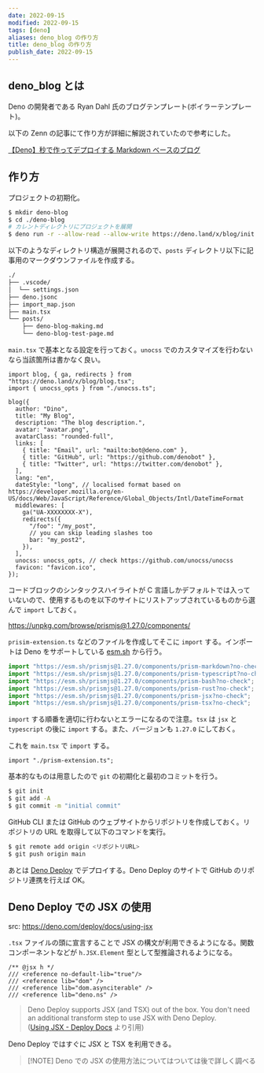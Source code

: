 ```yaml
---
date: 2022-09-15
modified: 2022-09-15
tags: [deno]
aliases: deno_blog の作り方
title: deno_blog の作り方
publish_date: 2022-09-15
---
```


## deno_blog とは

Deno の開発者である Ryan Dahl 氏のブログテンプレート(ボイラーテンプレート)。

以下の Zenn の記事にて作り方が詳細に解説されていたので参考にした。

[【Deno】秒で作ってデプロイする Markdown ベースのブログ](https://zenn.dev/k41531/articles/9897a0f8fce1b3)

## 作り方

プロジェクトの初期化。

```sh
$ mkdir deno-blog
$ cd ./deno-blog
# カレントディレクトリにプロジェクトを展開
$ deno run -r --allow-read --allow-write https://deno.land/x/blog/init.ts .
```

以下のようなディレクトリ構造が展開されるので、`posts` ディレクトリ以下に記事用のマークダウンファイルを作成する。

```sh
./
├── .vscode/
│  └── settings.json
├── deno.jsonc
├── import_map.json
├── main.tsx
└── posts/
    ├── deno-blog-making.md
    └── deno-blog-test-page.md
```

`main.tsx` で基本となる設定を行っておく。`unocss` でのカスタマイズを行わないなら当該箇所は書かなく良い。

```tsx
import blog, { ga, redirects } from "https://deno.land/x/blog/blog.tsx";
import { unocss_opts } from "./unocss.ts";

blog({
  author: "Dino",
  title: "My Blog",
  description: "The blog description.",
  avatar: "avatar.png",
  avatarClass: "rounded-full",
  links: [
    { title: "Email", url: "mailto:bot@deno.com" },
    { title: "GitHub", url: "https://github.com/denobot" },
    { title: "Twitter", url: "https://twitter.com/denobot" },
  ],
  lang: "en",
  dateStyle: "long", // localised format based on https://developer.mozilla.org/en-US/docs/Web/JavaScript/Reference/Global_Objects/Intl/DateTimeFormat
  middlewares: [
    ga("UA-XXXXXXXX-X"),
    redirects({
      "/foo": "/my_post",
      // you can skip leading slashes too
      bar: "my_post2",
    }),
  ],
  unocss: unocss_opts, // check https://github.com/unocss/unocss
  favicon: "favicon.ico",
});
```

コードブロックのシンタックスハイライトが C 言語しかデフォルトでは入っていないので、使用するものを以下のサイトにリストアップされているものから選んで
`import` しておく。

https://unpkg.com/browse/prismjs@1.27.0/components/

`prisim-extension.ts` などのファイルを作成してそこに `import` する。インポートは Deno をサポートしている [esm.sh](https://github.com/ije/esm.sh#deno-compatibility) から行う。

```ts
import "https://esm.sh/prismjs@1.27.0/components/prism-markdown?no-check";
import "https://esm.sh/prismjs@1.27.0/components/prism-typescript?no-check";
import "https://esm.sh/prismjs@1.27.0/components/prism-bash?no-check";
import "https://esm.sh/prismjs@1.27.0/components/prism-rust?no-check";
import "https://esm.sh/prismjs@1.27.0/components/prism-jsx?no-check";
import "https://esm.sh/prismjs@1.27.0/components/prism-tsx?no-check";
```

`import` する順番を適切に行わないとエラーになるので注意。`tsx` は `jsx` と `typescript` の後に `import` する。また、バージョンも `1.27.0` にしておく。

これを `main.tsx` で `import` する。

```tsx
import "./prism-extension.ts";
```

基本的なものは用意したので `git` の初期化と最初のコミットを行う。

```sh
$ git init
$ git add -A
$ git commit -m "initial commit"
```

GitHub CLI または GitHub のウェブサイトからリポジトリを作成しておく。リポジトリの URL を取得して以下のコマンドを実行。

```sh
$ git remote add origin <リポジトリURL>
$ git push origin main
```

あとは [Deno Deploy](https://deno.com/deploy) でデプロイする。Deno Deploy のサイトで GitHub のリポジトリ連携を行えば OK。

## Deno Deploy での JSX の使用

src: https://deno.com/deploy/docs/using-jsx

`.tsx` ファイルの頭に宣言することで JSX の構文が利用できるようになる。関数コンポーネントなどが `h.JSX.Element`
型として型推論されるようになる。

```tsx
/** @jsx h */
/// <reference no-default-lib="true"/>
/// <reference lib="dom" />
/// <reference lib="dom.asynciterable" />
/// <reference lib="deno.ns" />
```

> Deno Deploy supports JSX (and TSX) out of the box. You don't need an
> additional transform step to use JSX with Deno Deploy.\
> ([Using JSX - Deploy Docs](https://deno.com/deploy/docs/using-jsx) より引用)

Deno Deploy ではすぐに JSX と TSX を利用できる。

> [!NOTE] Deno での JSX の使用方法についてはついては後で詳しく調べる
